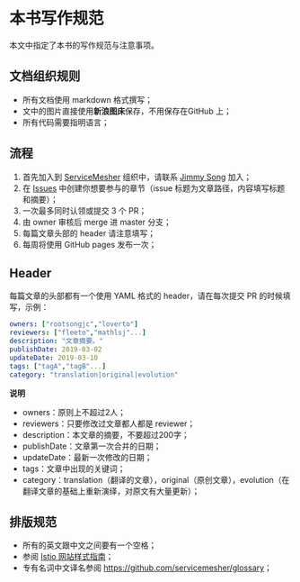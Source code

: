 # 本书写作规范

本文中指定了本书的写作规范与注意事项。

## 文档组织规则

- 所有文档使用 markdown 格式撰写；
- 文中的图片直接使用**新浪图床**保存，不用保存在GitHub 上；
- 所有代码需要指明语言；

## 流程

1. 首先加入到 [ServiceMesher](https://github.com/servicemesher) 组织中，请联系 [Jimmy Song](https://jimmysong.io/about) 加入；
2. 在 [Issues](https://github.com/servicemesher/getting-started-with-knative/issues) 中创建你想要参与的章节（issue 标题为文章路径，内容填写标题和摘要）；
3. 一次最多同时认领或提交 3 个 PR；
4. 由 owner 审核后 merge 进 master 分支；
5. 每篇文章头部的 header 请注意填写；
6. 每周将使用 GitHub pages 发布一次；

## Header

每篇文章的头部都有一个使用 YAML 格式的 header，请在每次提交 PR 的时候填写，示例：

```yaml
owners: ["rootsongjc","loverto"]
reviewers: ["fleeto","mathlsj"...]
description: "文章摘要。"
publishDate: 2019-03-02
updateDate: 2019-03-10
tags: ["tagA","tagB"...]
category: "translation|original|evolution"
```

**说明**

- owners：原则上不超过2人；
- reviewers：只要修改过文章都人都是 reviewer；
- description：本文章的摘要，不要超过200字；
- publishDate：文章第一次合并的日期；
- updateDate：最新一次修改的日期；
- tags：文章中出现的关键词；
- category：translation（翻译的文章），original（原创文章），evolution（在翻译文章的基础上重新演绎，对原文有大量更新）；

## 排版规范

- 所有的英文跟中文之间要有一个空格；
- 参阅 [Istio 网站样式指南](https://istio.io/zh/about/contribute/style-guide/)；
- 专有名词中文译名参阅 <https://github.com/servicemesher/glossary>；
